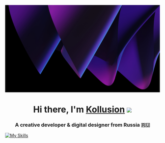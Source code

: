 <img align="center" src="https://github.com/Kollusion/Kollusion/blob/main/purple-abstract-5120x2880-11090.jpg?raw=true"/>
<h1 align="center">Hi there, I'm <a href="https://kollusion.netlify.app" target="_blank">Kollusion</a> 
<img src="https://github.com/blackcater/blackcater/raw/main/images/Hi.gif" height="32"/></h1>
<h3 align="center">A creative developer & digital designer from Russia 🇷🇺</h3>


[![My Skills](https://skillicons.dev/icons?i=js,ts,astro,nextjs,mongodb,react,tailwind,vscode,arch,bun,python,bash)](https://kollusion.netlify.app)
